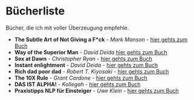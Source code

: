 # Bücherliste

Bücher, die ich mit voller Überzeugung empfehle.

* **The Subtle Art of Not Giving a F*ck** - *Mark Manson* - [hier gehts zum Buch](https://amzn.to/2F38jqs)
* **Way of the Superior Man** - *David Deida* [hier gehts zum Buch](https://amzn.to/2XT7nMI)
* **Sex at Dawn** - *Christopher Ryan* - [hier gehts zum Buch](https://amzn.to/2TwneSQ)
* **Instant enlightment** - *David Deida* - [hier gehts zum Buch](https://amzn.to/2TwneSQ)
* **Rich dad poor dad** - *Robert T. Kiyosaki* - [hier gehts zum Buch](https://amzn.to/2TBwSUE)
* **The 10X Rule** - *Grant Cardone* - [hier gehts zum Buch](https://amzn.to/2HbhSGp)
* **DAS IST ALPHA!** - *Kollegah* - [hier gehts zum Buch](https://amzn.to/2XSoSNb)
* **Praxistipps NLP für Einsteiger** - *Uwe Klein* - [hier gehts zum Buch](https://amzn.to/2EQqKgL)